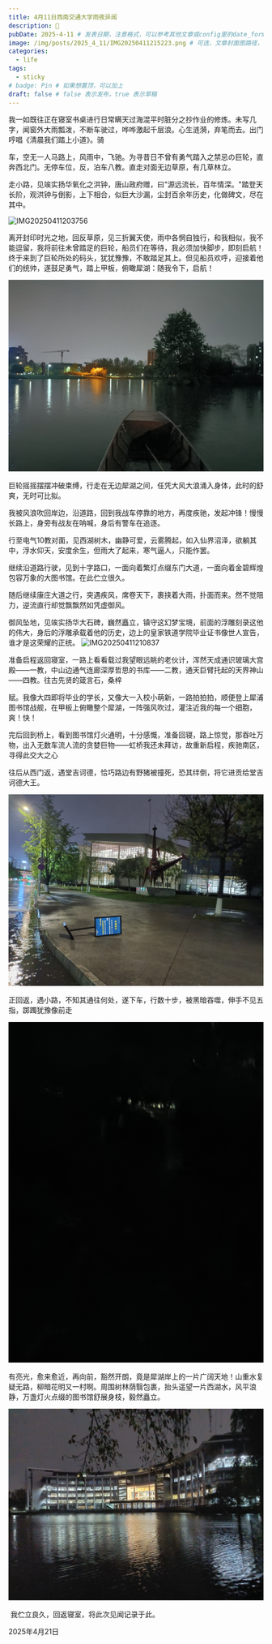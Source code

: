 ```yaml
---
title: 4月11日西南交通大学雨夜异闻
description: 🐸
pubDate: 2025-4-11 # 发表日期，注意格式，可以参考其他文章或config里的date_format
image: /img/posts/2025_4_11/IMG20250411215223.png # 可选，文章封面图路径，图片放public/image/下
categories:
  - life
tags:
  - sticky
# badge: Pin # 如果想置顶，可以加上
draft: false # false 表示发布，true 表示草稿
---
```


​		我一如既往正在寝室书桌进行日常瞒天过海混平时脏分之抄作业的修炼。未写几字，闻窗外大雨瓢泼，不断车驶过，哗哗激起千层浪。心生涟漪，弃笔而去。出门哼唱《清晨我们踏上小道》。骑

车，空无一人马路上，风雨中，飞驰。为寻昔日不曾有勇气踏入之禁忌の巨轮，直奔西北门。无停车位，反，泊车八教。直走对面无边草原，有几草林立。

​		走小路，见竢实扬华氧化之洪钟，唐山政府赠，曰"源远流长，百年情深。"踏登天长阶，观洪钟与倒影，上下相合，似巨大沙漏，尘封百余年历史，化做碑文，尽在其中。

![IMG20250411203756](/img/posts/2025_4_11/IMG20250411203756.jpg)

​		离开封印时光之地，回反草原，见三折翼天使，雨中各惘自独行，和我相似，我不能逗留，我将前往未曾踏足的巨轮，船员们在等待，我必须加快脚步，即刻启航！
​		终于来到了巨轮所处的码头，犹犹豫豫，不敢踏足其上。但见船员欢呼，迎接着他们的统帅，遂鼓足勇气，踏上甲板，俯瞰犀湖：随我令下，启航！

![IMG20250411204726](/img/posts/2025_4_11/IMG20250411204726.jpg)

​		巨轮摇摇摆摆冲破束缚，行走在无边犀湖之间，任凭大风大浪涌入身体，此时的舒爽，无时可比拟。

​		我被风浪吹回岸边，沿道路，回到我战车停靠的地方，再度疾驰，发起冲锋！慢慢长路上，身旁有战友在呐喊，身后有警车在追逐。

​		行至电气10教对面，见西湖树木，幽静可爱，云雾腾起，如入仙界沼泽，欲躺其中，浮水仰天，安度余生，但雨大了起来，寒气逼人，只能作罢。

​		继续沿道路行驶，见到十字路口，一面向着繁灯点缀东门大道，一面向着金碧辉煌包容万象的大图书馆。在此伫立很久。

​		随后继续康庄大道之行，突遇疾风，席卷天下，裹挟着大雨，扑面而来。然不觉阻力，逆流直行却觉飘飘然如凭虚御风。

​		御风坠地，见竢实扬华大石碑，巍然矗立，镇守这幻梦宝境，前面的浮雕刻录这他的伟大，身后的浮雕承载着他的历史，边上的皇家铁道学院毕业证书像世人宣告，谁才是这荣耀的正统。
![IMG20250411210837](/img/posts/2025_4_11/IMG20250411210837.jpg)

​		准备启程返回寝室，一路上看看载过我望眼远眺的老伙计，浑然天成通识玻璃大宫殿——一教，中山边通气连廊深厚哲思的书库——二教，通天巨臂托起的天界神山——四教。往古先贤的箴言石，桑梓

赋。我像大四即将毕业的学长，又像大一入校小萌新，一路拍拍拍，顺便登上犀浦图书馆战舰，在甲板上俯瞰整个犀湖，一阵强风吹过，灌注近我的每一个细胞，爽！快！

​		完后回到桥上，看到图书馆灯火通明，十分感慨，准备回寝，路上惊觉，那吞吐万物，出入无数车流人流的贪婪巨物——虹桥我还未拜访，故重新启程，疾驰南区，寻得此交大之心


​		往后从西门返，遇堂吉诃德，恰巧路边有野猪被撞死，恐其绊倒，将它进贡给堂吉诃德大王。

![IMG20250411214453](/img/posts/2025_4_11/IMG20250411214453.jpg)

​		正回返，遇小路，不知其通往何处，遂下车，行数十步，被黑暗吞噬，伸手不见五指，踯躅犹豫像前走

![IMG20250411215158](/img/posts/2025_4_11/IMG20250411215158.jpg)

​		有亮光，愈来愈近，再向前，豁然开朗，竟是犀湖岸上的一片广阔天地！山重水复疑无路，柳暗花明又一村啊。周围树林荫翳包裹，抬头遥望一片西湖水，风平浪静，万盏灯火点缀的图书馆舒展身枝，毅然矗立。

![IMG20250411215223](/img/posts/2025_4_11/IMG20250411215223.jpg)

​		我伫立良久，回返寝室，将此次见闻记录于此。

2025年4月21日

